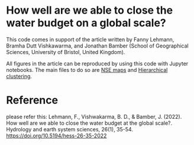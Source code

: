 # How well are we able to close the water budget on a global scale?
This code comes in support of the article written by Fanny Lehmann, Bramha Dutt Vishkawarma, and Jonathan Bamber (School of Geographical Sciences, University of Bristol, United Kingdom). 

All figures in the article can be reproduced by using this code with Jupyter notebooks. The main files to do so are [NSE maps](https://github.com/lehmannfa/water_budget_closure/blob/main/NSE%20maps.ipynb) and [Hierarchical clustering](https://github.com/lehmannfa/water_budget_closure/blob/main/Hierarchical%20clustering%20of%20basins.ipynb).

# Reference
please refer this:
Lehmann, F., Vishwakarma, B. D., & Bamber, J. (2022). How well are we able to close the water budget at the global scale?. Hydrology and earth system sciences, 26(1), 35-54. https://doi.org/10.5194/hess-26-35-2022
